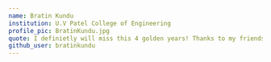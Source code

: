 ```yaml
---
name: Bratin Kundu
institution: U.V Patel College of Engineering
profile_pic: BratinKundu.jpg 
quote: I definietly will miss this 4 golden years! Thanks to my friends and teachers for the support   
github_user: bratinkundu
---
```

